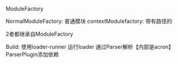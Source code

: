 ModuleFactory

  NormalModuleFactory: 普通模块
  contextModulefactory: 带有路径的

  2者都继承自ModuleFactory


Build:
使用loader-runner 运行loader
通过Parser解析【内部是acron】
ParserPlugin添加依赖 